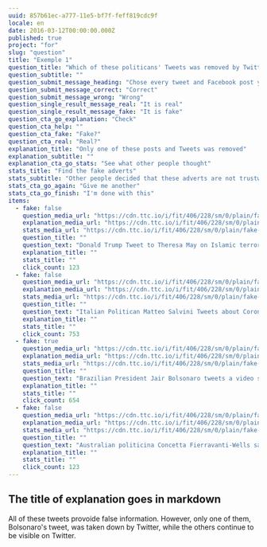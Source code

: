 ```yaml
---
uuid: 857b61ec-a777-11e5-bf7f-feff819cdc9f
locale: en
date: 2016-03-12T00:00:00.000Z
published: true
project: "for"
slug: "question"
title: "Exemple 1"
question_title: "Which of these politicans' Tweets was removed by Twitter?"
question_subtitle: ""
question_submit_message_heading: "Chose every tweet and Facebook post you think was removed"
question_submit_message_correct: "Correct"
question_submit_message_wrong: "Wrong"
question_single_result_message_real: "It is real"
question_single_result_message_fake: "It is fake"
question_cta_go_explanation: "Check"
question_cta_help: ""
question_cta_fake: "Fake?"
question_cta_real: "Real?"
explanation_title: "Only one of these posts and Tweets was removed"
explanation_subtitle: ""
explanation_cta_go_stats: "See what other people thought"
stats_title: "Find the fake adverts"
stats_subtitle: "Other people decided that these adverts are not trustworthy"
stats_cta_go_again: "Give me another"
stats_cta_go_finish: "I'm done with this"
items:
  - fake: false
    question_media_url: "https://cdn.ttc.io/i/fit/406/228/sm/0/plain/fake-or-real-news-edition/takedown1.png"
    explanation_media_url: "https://cdn.ttc.io/i/fit/406/228/sm/0/plain/fake-or-real-news-edition/takedown1.png"
    stats_media_url: "https://cdn.ttc.io/i/fit/406/228/sm/0/plain/fake-or-real-news-edition/takedown1.png"
    question_title: ""
    question_text: "Donald Trump Tweet to Theresa May on Islamic terrorism"
    explanation_title: ""
    stats_title: ""
    click_count: 123
  - fake: false
    question_media_url: "https://cdn.ttc.io/i/fit/406/228/sm/0/plain/fake-or-real-news-edition/takedown2.jpg"
    explanation_media_url: "https://cdn.ttc.io/i/fit/406/228/sm/0/plain/fake-or-real-news-edition/takedown2.jpg"
    stats_media_url: "https://cdn.ttc.io/i/fit/406/228/sm/0/plain/fake-or-real-news-edition/takedown2.jpg"
    question_title: ""
    question_text: "Italian Politican Matteo Salvini Tweets about Coronavirus myths"
    explanation_title: ""
    stats_title: ""
    click_count: 753
  - fake: true
    question_media_url: "https://cdn.ttc.io/i/fit/406/228/sm/0/plain/fake-or-real-news-edition/takedown3.jpg"
    explanation_media_url: "https://cdn.ttc.io/i/fit/406/228/sm/0/plain/fake-or-real-news-edition/takedown3.jpg"
    stats_media_url: "https://cdn.ttc.io/i/fit/406/228/sm/0/plain/fake-or-real-news-edition/takedown3.jpg"
    question_title: ""
    question_text: "Brazilian President Jair Bolsonaro tweets a video showing factories that remained open in light of the Coronavirus health emergency, indicating that such a situation was threatening to the health of the people"
    explanation_title: ""
    stats_title: ""
    click_count: 654
  - fake: false
    question_media_url: "https://cdn.ttc.io/i/fit/406/228/sm/0/plain/fake-or-real-news-edition/takedown4.jpg"
    explanation_media_url: "https://cdn.ttc.io/i/fit/406/228/sm/0/plain/fake-or-real-news-edition/takedown4.jpg"
    stats_media_url: "https://cdn.ttc.io/i/fit/406/228/sm/0/plain/fake-or-real-news-edition/takedown4.jpg"
    question_title: ""
    question_text: "Australian politicina Concetta Fierravanti-Wells saying bushfires were caused by arsonists"
    explanation_title: ""
    stats_title: ""
    click_count: 123
---
```

## The title of explanation goes in markdown

All of these tweets provoide false information. However, only one of them, Bolsonaro's tweet, was taken down by Twitter, while the others continue to be visible on Twitter.
